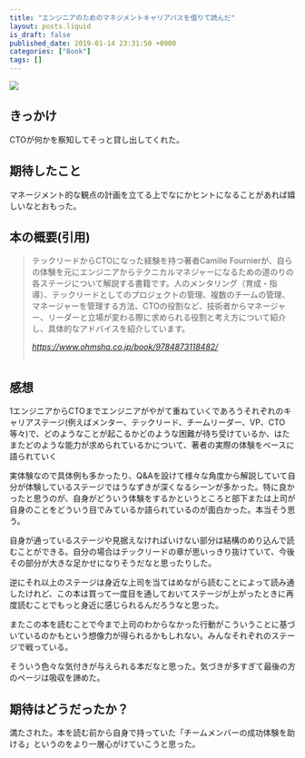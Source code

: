 ```yaml
---
title: "エンジニアのためのマネジメントキャリアパスを借りて読んだ"
layout: posts.liquid
is_draft: false
published_date: 2019-01-14 23:31:50 +0900
categories: ["Book"]
tags: []
---
```


![](https://images-na.ssl-images-amazon.com/images/I/51sEua-%2BejL._SX350_BO1,204,203,200_.jpg)

## きっかけ
CTOが何かを察知してそっと貸し出してくれた。

## 期待したこと
マネージメント的な観点の計画を立てる上でなにかヒントになることがあれば嬉しいなとおもった。

## 本の概要(引用)
> テックリードからCTOになった経験を持つ著者Camille Fournierが、自らの体験を元にエンジニアからテクニカルマネジャーになるための道のりの各ステージについて解説する書籍です。人のメンタリング（育成・指導）、テックリードとしてのプロジェクトの管理、複数のチームの管理、マネージャーを管理する方法、CTOの役割など、技術者からマネージャー、リーダーと立場が変わる際に求められる役割と考え方について紹介し、具体的なアドバイスを紹介しています。
> 
> <cite>https://www.ohmsha.co.jp/book/9784873118482/<br><br></cite>

## 感想
1エンジニアからCTOまでエンジニアがやがて重ねていくであろうそれぞれのキャリアステージ(例えばメンター、テックリード、チームリーダー、VP、CTO等々)で、どのようなことが起こるかどのような困難が待ち受けているか、はたまたどのような能力が求められているかについて、著者の実際の体験をベースに語られていく

実体験なので具体例も多かったり、Q&Aを設けて様々な角度から解説していて自分が体験しているステージではうなずきが深くなるシーンが多かった。特に良かったと思うのが、自身がどういう体験をするかというところと部下または上司が自身のことをどういう目でみているか語られているのが面白かった。本当そう思う。

自身が通っているステージや見据えなければいけない部分は結構のめり込んで読むことができる。自分の場合はテックリードの章が思いっきり抜けていて、今後その部分が大きな足かせになりそうだなと思ったりした。

逆にそれ以上のステージは身近な上司を当てはめながら読むことによって読み通したけれど、この本は買って一度目を通しておいてステージが上がったときに再度読むことでもっと身近に感じられるんだろうなと思った。

またこの本を読むことで今まで上司のわからなかった行動がこういうことに基づいているのかもという想像力が得られるかもしれない。みんなそれぞれのステージで戦っている。

そういう色々な気付きが与えられる本だなと思った。気づきが多すぎて最後の方のページは吸収を諦めた。

## 期待はどうだったか？
満たされた。本を読む前から自身で持っていた「チームメンバーの成功体験を助ける」というのをより一層心がけていこうと思った。


